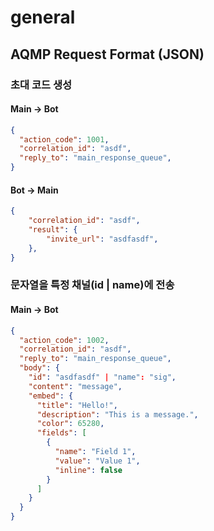 # general

## AQMP Request Format (JSON)

### 초대 코드 생성

#### Main -> Bot

```json
{
  "action_code": 1001,
  "correlation_id": "asdf",
  "reply_to": "main_response_queue",
}
```

#### Bot -> Main

```json
{
    "correlation_id": "asdf",
    "result": {
        "invite_url": "asdfasdf",
    },
}
```

### 문자열을 특정 채널(id | name)에 전송

#### Main -> Bot

```json
{
  "action_code": 1002,
  "correlation_id": "asdf",
  "reply_to": "main_response_queue",
  "body": {
    "id": "asdfasdf" | "name": "sig",
    "content": "message",
    "embed": {
      "title": "Hello!",
      "description": "This is a message.",
      "color": 65280,
      "fields": [
        {
          "name": "Field 1",
          "value": "Value 1",
          "inline": false
        }
      ]
    }
  }
}
```

